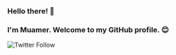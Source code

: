 ### Hello there! 👋 
### I'm Muamer. Welcome to my GitHub profile. 😊

![Twitter Follow](https://img.shields.io/twitter/follow/MuamerSeljubac?label=Follow%20me%20on%20Twitter&style=social)

<!--
**MSeljubac/MSeljubac** is a ✨ _special_ ✨ repository because its `README.md` (this file) appears on your GitHub profile.

Here are some ideas to get you started:

- 🔭 I’m currently working on ...
- 🌱 I’m currently learning ...
- 👯 I’m looking to collaborate on ...
- 🤔 I’m looking for help with ...
- 💬 Ask me about ...
- 📫 How to reach me: ...
- 😄 Pronouns: ...
- ⚡ Fun fact: ...
-->

